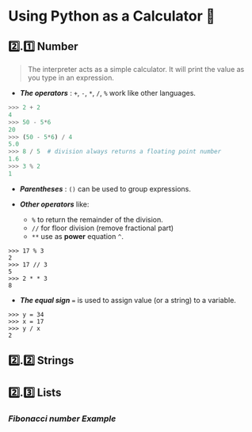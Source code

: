 # **Using Python as a Calculator** 🧮

## 2️⃣.1️⃣ **Number**

> The interpreter acts as a simple calculator. It will print the value as you type in an expression. 

* ***The operators*** : `+`, `-`, `*`, `/`, `%` work like other languages.

```python
>>> 2 + 2
4
>>> 50 - 5*6
20
>>> (50 - 5*6) / 4
5.0
>>> 8 / 5  # division always returns a floating point number
1.6
>>> 3 % 2
1
```
* ***Parentheses*** : `()` can be used to group expressions.

* ***Other operators*** like:
    * `%` to return the remainder of the division.
    * `//` for floor division (remove fractional part)
    * `**` use as **power** equation `^`.

```console
>>> 17 % 3️
2
>>> 17 // 3️
5
>>> 2 * * 3
8
```

* ***The equal sign*** `=` is used to assign value (or a string) to a variable.

```console
>>> y = 34
>>> x = 17
>>> y / x
2
```


## 2️⃣.2️⃣ **Strings**



## 2️⃣.3️⃣ **Lists**



### ***Fibonacci number Example***
